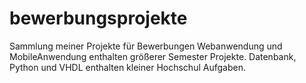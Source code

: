 # bewerbungsprojekte
Sammlung meiner Projekte für Bewerbungen
Webanwendung und MobileAnwendung enthalten größerer Semester Projekte.
Datenbank, Python und VHDL enthalten kleiner Hochschul Aufgaben.
